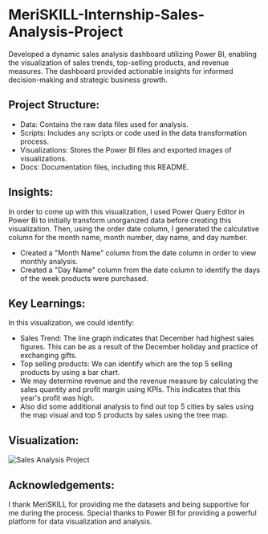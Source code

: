 # MeriSKILL-Internship-Sales-Analysis-Project
Developed a dynamic sales analysis dashboard utilizing Power BI, enabling the visualization of sales trends, top-selling products, and revenue measures. The dashboard provided actionable insights for informed decision-making and strategic business growth.

## Project Structure:
- Data: Contains the raw data files used for analysis.
- Scripts: Includes any scripts or code used in the data transformation process.
- Visualizations: Stores the Power BI files and exported images of visualizations.
- Docs: Documentation files, including this README.

## Insights:
In order to come up with this visualization, I used Power Query Editor in Power Bi to initially transform unorganized data before creating this visualization. Then, using the order date column, I generated the calculative column for the month name, month number, day name, and day number.
- Created a "Month Name" column from the date column in order to view monthly analysis.
- Created a "Day Name" column from the date column to identify the days of the week products were purchased.

## Key Learnings:
In this visualization, we could identify:
- Sales Trend: The line graph indicates that December had highest sales figures. This can be as a result of the December holiday and practice of exchanging gifts.
- Top selling products: We can identify which are the top 5 selling products by using a bar chart.
- We may determine revenue and the revenue measure by calculating the sales quantity and profit margin using KPIs. This indicates that this year's profit was high.
- Also did some additional analysis to find out top 5 cities by sales using the map visual and top 5 products by sales using the tree map.

## Visualization:

![Sales Analysis Project](https://github.com/DeekshithKGowda/MeriSKILL-Internship-Sales-Analysis-Project/assets/162271614/0bad003c-ed3e-41c6-acb0-d7ffef2f8387)

## Acknowledgements:
I thank MeriSKILL for providing me the datasets and being supportive for me during the process. Special thanks to Power BI for providing a powerful platform for data visualization and analysis.

